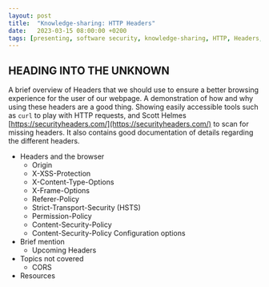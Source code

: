 ```yaml
---
layout: post
title:  "Knowledge-sharing: HTTP Headers"
date:   2023-03-15 08:00:00 +0200
tags: [presenting, software security, knowledge-sharing, HTTP, Headers, web security, browser security]
---
```

## HEADING INTO THE UNKNOWN

A brief overview of Headers that we should use to ensure a better browsing experience for the user of our webpage.
A demonstration of how and why using these headers are a good thing. Showing easily accessible tools such as `curl` to play with HTTP requests,
and Scott Helmes [https://securityheaders.com/](https://securityheaders.com/) to scan for missing headers.
It also contains good documentation of details regarding the different headers.

- Headers and the browser
  - Origin
  - X-XSS-Protection
  - X-Content-Type-Options
  - X-Frame-Options
  - Referer-Policy
  - Strict-Transport-Security (HSTS)
  - Permission-Policy
  - Content-Security-Policy
  - Content-Security-Policy Configuration options
- Brief mention
  - Upcoming Headers
- Topics not covered
  - CORS
- Resources
